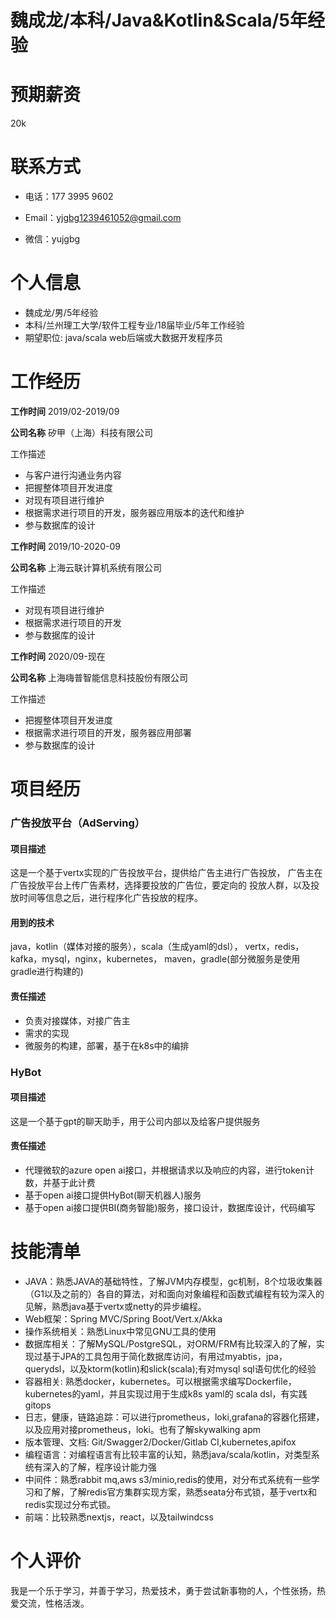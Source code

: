 # 魏成龙/本科/Java&Kotlin&Scala/5年经验
# 预期薪资
20k
# 联系方式

- 电话：177 3995 9602

- Email：[yjgbg1239461052@gmail.com](mailto://yjgbg1239461052@gmail.com)

- 微信：yujgbg

# 个人信息

 - 魏成龙/男/5年经验
 - 本科/兰州理工大学/软件工程专业/18届毕业/5年工作经验
 - 期望职位: java/scala web后端或大数据开发程序员

# 工作经历

<strong>工作时间</strong> 2019/02-2019/09

<strong>公司名称</strong> 矽甲（上海）科技有限公司

工作描述 

- 与客户进行沟通业务内容
- 把握整体项目开发进度
- 对现有项目进行维护
- 根据需求进行项目的开发，服务器应用版本的迭代和维护
- 参与数据库的设计



<strong>工作时间</strong> 2019/10-2020-09

<strong>公司名称</strong> 上海云联计算机系统有限公司

工作描述 

- 对现有项目进行维护
- 根据需求进行项目的开发
- 参与数据库的设计



<strong>工作时间</strong> 2020/09-现在

<strong>公司名称</strong> 上海嗨普智能信息科技股份有限公司

工作描述 

- 把握整体项目开发进度
- 根据需求进行项目的开发，服务器应用部署
- 参与数据库的设计

# 项目经历

### 广告投放平台（AdServing）

#### 项目描述

这是一个基于vertx实现的广告投放平台，提供给广告主进行广告投放，
广告主在广告投放平台上传广告素材，选择要投放的广告位，要定向的
投放人群，以及投放时间等信息之后，进行程序化广告投放的程序。

#### 用到的技术

java，kotlin（媒体对接的服务），scala（生成yaml的dsl），
vertx，redis，kafka，mysql，nginx，kubernetes，
maven，gradle(部分微服务是使用gradle进行构建的)

#### 责任描述

- 负责对接媒体，对接广告主
- 需求的实现
- 微服务的构建，部署，基于在k8s中的编排

### HyBot

#### 项目描述

这是一个基于gpt的聊天助手，用于公司内部以及给客户提供服务

#### 责任描述

- 代理微软的azure open ai接口，并根据请求以及响应的内容，进行token计数，并基于此计费
- 基于open ai接口提供HyBot(聊天机器人)服务
- 基于open ai接口提供BI(商务智能)服务，接口设计，数据库设计，代码编写

# 技能清单

- JAVA：熟悉JAVA的基础特性，了解JVM内存模型，gc机制，8个垃圾收集器（G1以及之前的）各自的算法，对和面向对象编程和函数式编程有较为深入的见解，熟悉java基于vertx或netty的异步编程。
- Web框架：Spring MVC/Spring Boot/Vert.x/Akka
- 操作系统相关：熟悉Linux中常见GNU工具的使用
- 数据库相关：了解MySQL/PostgreSQL，对ORM/FRM有比较深入的了解，实现过基于JPA的工具包用于简化数据库访问，有用过myabtis，jpa，querydsl，以及ktorm(kotlin)和slick(scala);有对mysql sql语句优化的经验
- 容器相关: 熟悉docker，kubernetes。可以根据需求编写Dockerfile，kubernetes的yaml，并且实现过用于生成k8s yaml的 scala dsl，有实践gitops
- 日志，健康，链路追踪：可以进行prometheus，loki,grafana的容器化搭建，以及应用对接prometheus，loki。也有了解skywalking apm
- 版本管理、文档: Git/Swagger2/Docker/Gitlab CI,kubernetes,apifox
- 编程语言：对编程语言有比较丰富的认知，熟悉java/scala/kotlin，对类型系统有深入的了解，程序设计能力强
- 中间件：熟悉rabbit mq,aws s3/minio,redis的使用，对分布式系统有一些学习和了解，了解redis官方集群实现方案，熟悉seata分布式锁，基于vertx和redis实现过分布式锁。
- 前端：比较熟悉nextjs，react，以及tailwindcss

# 个人评价

我是一个乐于学习，并善于学习，热爱技术，勇于尝试新事物的人，个性张扬，热爱交流，性格活泼。

